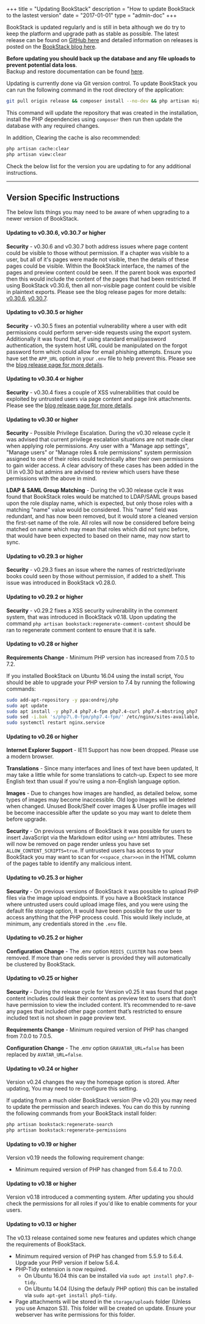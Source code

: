 +++
title = "Updating BookStack"
description = "How to update BookStack to the lastest version"
date = "2017-01-01"
type = "admin-doc"
+++

BookStack is updated regularly and is still in beta although we do try to keep the platform and upgrade path as stable as possible. The latest release can be found on [GitHub here](https://github.com/BookStackApp/BookStack/releases) and detailed information on releases is posted on the [BookStack blog here](/tags/releases/).

**Before updating you should back up the database and any file uploads to prevent potential data loss**. <br>
Backup and restore documentation can be found [here](/docs/admin/backup-restore).

 Updating is currently done via Git version control. To update BookStack you can run the following command in the root directory of the application:

```bash
git pull origin release && composer install --no-dev && php artisan migrate
```

This command will update the repository that was created in the installation, install the PHP dependencies using `composer` then run then update the database with any required changes.

In addition, Clearing the cache is also recommended:

```bash
php artisan cache:clear
php artisan view:clear
```

Check the below list for the version you are updating to for any additional instructions.

---

## Version Specific Instructions

The below lists things you may need to be aware of when upgrading to a newer version of BookStack.


#### Updating to v0.30.6, v0.30.7 or higher

**Security** - v0.30.6 and v0.30.7 both address issues where page content could be visible to those without permission. If a chapter was visible to a user, but all of it's pages were made not visible, then the details of these pages could be visible. Within the BookStack interface, the names of the pages and preview content could be seen. If the parent book was exported then this would include the content of the pages that had been restricted. If using BookStack v0.30.6, then all non-visible page content could be visible in plaintext exports. Please see the blog release pages for more details: [v0.30.6](/blog/beta-release-v0-30-6/), [v0.30.7](/blog/beta-release-v0-30-7/).

#### Updating to v0.30.5 or higher

**Security** - v0.30.5 fixes an potential vulnerability where a user with edit permissions could perform server-side requests using the export system. Additionally it was found that, if using standard email/password authentication, the system host URL could be manipulated on the forgot password form which could allow for email phishing attempts. Ensure you have set the `APP_URL` option in your `.env` file to help prevent this. Please see the [blog release page for more details](/blog/beta-release-v0-30-5/).

#### Updating to v0.30.4 or higher

**Security** - v0.30.4 fixes a couple of XSS vulnerabilities that could be exploited by untrusted users via page content and page link attachments. Please see the [blog release page for more details](/blog/beta-release-v0-30-4/).

#### Updating to v0.30 or higher

**Security** - Possible Privilege Escalation. During the v0.30 release cycle
it was advised that current privilege escalation situations are not made clear when applying role permissions.
Any user with a "Manage app settings", "Manage users" or "Manage roles & role permissions" system permission 
assigned to one of their roles could technically alter their own permissions to gain wider access.
A clear advisory of these cases has been added in the UI in v0.30
but admins are advised to review which users have these permissions with the above in mind.


**LDAP & SAML Group Matching** - During the v0.30 release cycle it was found that 
BookStack roles would be matched to LDAP/SAML groups based upon the role display name, which is expected,
but only those roles with a matching "name" value would be considered. This "name" field was redundant, 
and has now been removed, but it would store a cleaned version the first-set name of the role.
All roles will now be considered before being matched on name which may mean that roles which did not sync before, 
that would have been expected to based on their name, may now start to sync.


#### Updating to v0.29.3 or higher

**Security** - v0.29.3 fixes an issue where the names of restricted/private books could seen by those without permission, if added to a shelf. This issue was introduced in BookStack v0.28.0.

#### Updating to v0.29.2 or higher

**Security** - v0.29.2 fixes a XSS security vulnerability in the comment system, that was introduced in BookStack v0.18. Upon updating the command `php artisan bookstack:regenerate-comment-content` should be ran to regenerate comment content to ensure that it is safe.

#### Updating to v0.28 or higher

**Requirements Change** - Minimum PHP version has increased from 7.0.5 to 7.2.

If you installed BookStack on Ubuntu 16.04 using the install script, You should be able to upgrade your PHP version to 7.4 by running the following commands:

```bash
sudo add-apt-repository -y ppa:ondrej/php
sudo apt update
sudo apt install -y php7.4 php7.4-fpm php7.4-curl php7.4-mbstring php7.4-ldap php7.4-tidy php7.4-xml php7.4-zip php7.4-gd php7.4-mysql
sudo sed -i.bak 's/php7\.0-fpm/php7.4-fpm/' /etc/nginx/sites-available/bookstack
sudo systemctl restart nginx.service
```

#### Updating to v0.26 or higher

**Internet Explorer Support** - IE11 Support has now been dropped. Please use a modern browser.

**Translations** - Since many interfaces and lines of text have been updated, It may take a little while for some translations to catch-up. Expect to see more English text than usual if you're using a non-English language option.

**Images** - Due to changes how images are handled, as detailed below, some types of images may become inaccessible. Old logo images will be deleted when changed. Unused Book/Shelf cover images & User profile images will be become inaccessible after the update so you may want to delete them before upgrade.

**Security** - On previous versions of BookStack it was possible for users to insert JavaScript via the Markdown editor using `on*` html attributes. These will now be removed on page render unless you have set `ALLOW_CONTENT_SCRIPTS=true`. If untrusted users has access to your BookStack you may want to scan for `<<space_char>>on` in the HTML column of the pages table to identify any malicious intent.

#### Updating to v0.25.3 or higher

**Security** - On previous versions of BookStack it was possible to upload PHP files via the image upload endpoints. If you have a BookStack instance where untrusted users could upload image files, and you were using the default file storage option, It would have been possible for the user to access anything that the PHP process could. This would likely include, at minimum, any credentials stored in the `.env` file.

#### Updating to v0.25.2 or higher

**Configuration Change** - The .env option `REDIS_CLUSTER` has now been removed. If more than one redis server is provided they will automatically be clustered by BookStack.

#### Updating to v0.25 or higher

**Security** - During the release cycle for Version v0.25 it was found that page content includes could leak their content as preview text to users that don’t have permission to view the included content. It’s recommended to re-save any pages that included other page content that’s restricted to ensure included text is not shown in page preview text.

**Requirements Change** - Minimum required version of PHP has changed from 7.0.0 to 7.0.5.

**Configuration Change** - The .env option `GRAVATAR_URL=false` has been replaced by `AVATAR_URL=false`.


#### Updating to v0.24 or higher

Version v0.24 changes the way the homepage option is stored. After updating, You may need to re-configure this setting.

If updating from a much older BookStack version (Pre v0.20) you may need to update the permission and search indexes. You can do this by running the following commands from your BookStack install folder:

```bash
php artisan bookstack:regenerate-search
php artisan bookstack:regenerate-permissions
```

#### Updating to v0.19 or higher

Version v0.19 needs the following requirement change:

* Minimum required version of PHP has changed from 5.6.4 to 7.0.0.

#### Updating to v0.18 or higher

Version v0.18 introduced a commenting system. After updating you should check the permissions for all roles if you'd like to enable comments for your users.

#### Updating to v0.13 or higher

The v0.13 release contained some new features and updates which change the requirements of BookStack.

* Minimum required version of PHP has changed from 5.5.9 to 5.6.4.
  Upgrade your PHP version if below 5.6.4.
* PHP-Tidy extension is now required.
  - On Ubuntu 16.04 this can be installed via `sudo apt install php7.0-tidy`.
  - On Ubuntu 14.04 (Using the defauly PHP option) this can be installed via `sudo apt-get install php5-tidy`.
* Page attachments will be stored in the `storage/uploads` folder (Unless you use Amazon S3). This folder will be created on update. Ensure your webserver has write permissions for this folder.

